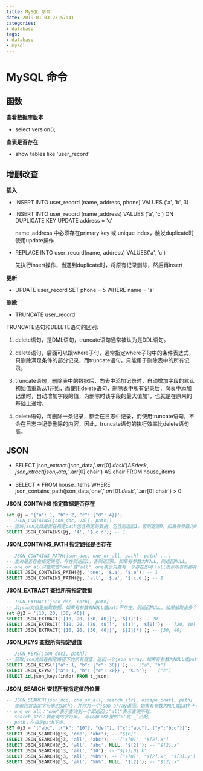 ```yaml
---
title: MySQL 命令
date: 2019-01-03 23:57:41
categories:
- database
tags:
- database
- mysql
---
```


# MySQL 命令

## 函数

**查看数据库版本**

- select version();

**查表是否存在**

- show tables like 'user_record'
<!--more-->
## 增删改查

**插入**

- INSERT INTO user_record (name, address, phone) VALUES ('a', 'b', 3)

- INSERT INTO user_record (name ,address) VALUES ('a', 'c') ON DUPLICATE KEY UPDATE address = 'c'

    name ,address 中必须存在primary key 或 unique index，触发duplicate时使用update操作

- REPLACE INTO user_record(name, address) VALUES('a', 'c')

    先执行insert操作，当遇到duplicate时，将原有记录删除，然后再insert

**更新**

- UPDATE user_record SET phone = 5 WHERE name = 'a'

**删除**

- TRUNCATE user_record

TRUNCATE语句和DELETE语句的区别:
1. delete语句，是DML语句，truncate语句通常被认为是DDL语句。

2. delete语句，后面可以跟where子句，通常指定where子句中的条件表达式，只删除满足条件的部分记录，而truncate语句，只能用于删除表中的所有记录。

3. truncate语句，删除表中的数据后，向表中添加记录时，自动增加字段的默认初始值重新从1开始，而使用delete语句，删除表中所有记录后，向表中添加记录时，自动增加字段的值，为删除时该字段的最大值加1，也就是在原来的基础上递增。

4. delete语句，每删除一条记录，都会在日志中记录，而使用truncate语句，不会在日志中记录删除的内容，因此，truncate语句的执行效率比delete语句高。

## JSON

- SELECT json_extract(json_data,'$.arr[0].desk') AS desk, json_extract(json_data,'$.arr[0].chair') AS chair FROM house_items

- SELECT * FROM  house_items WHERE json_contains_path(json_data,'one','$.arr[0].desk','$.arr[0].chair') > 0

**JSON_CONTAINS 指定数据是否存在**
```sql
set @j = '{"a": 1, "b": 2, "c": {"d": 4}}';
-- JSON_CONTAINS(json_doc, val[, path])
-- 查询json文档是否在指定path包含指定的数据，包含则返回1，否则返回0。如果有参数为NULL或path不存在，则返回NULL。
SELECT JSON_CONTAINS(@j, '4', '$.c.d'); -- 1
```

**JSON_CONTAINS_PATH 指定路径是否存在**
```sql
-- JSON_CONTAINS_PATH(json_doc, one_or_all, path[, path] ...)
-- 查询是否存在指定路径，存在则返回1，否则返回0。如果有参数为NULL，则返回NULL。
-- one_or_all只能取值"one"或"all"，one表示只要有一个存在即可；all表示所有的都存在才行。
SELECT JSON_CONTAINS_PATH(@j, 'one', '$.a', '$.e'); -- 1
SELECT JSON_CONTAINS_PATH(@j, 'all', '$.a', '$.c.d'); -- 1
```

**JSON_EXTRACT 查找所有指定数据**

```sql
-- JSON_EXTRACT(json_doc, path[, path] ...)
-- 从json文档里抽取数据。如果有参数有NULL或path不存在，则返回NULL。如果抽取出多个path，则返回的数据封闭在一个json array里。
set @j2 = '[10, 20, [30, 40]]';
SELECT JSON_EXTRACT('[10, 20, [30, 40]]', '$[1]'); -- 20
SELECT JSON_EXTRACT('[10, 20, [30, 40]]', '$[1]', '$[0]'); -- [20, 10]
SELECT JSON_EXTRACT('[10, 20, [30, 40]]', '$[2][*]'); -- [30, 40]
```
 

**JSON_KEYS 查找所有指定键值**
```sql
-- JSON_KEYS(json_doc[, path])
-- 获取json文档在指定路径下的所有键值，返回一个json array。如果有参数为NULL或path不存在，则返回NULL。
SELECT JSON_KEYS('{"a": 1, "b": {"c": 30}}'); -- ["a", "b"]
SELECT JSON_KEYS('{"a": 1, "b": {"c": 30}}', '$.b'); -- ["c"]
SELECT id,json_keys(info) FROM t_json;
 ```

**JSON_SEARCH 查找所有指定值的位置**
```sql
-- JSON_SEARCH(json_doc, one_or_all, search_str[, escape_char[, path] ...])
-- 查询包含指定字符串的paths，并作为一个json array返回。如果有参数为NUL或path不存在，则返回NULL。
-- one_or_all："one"表示查询到一个即返回；"all"表示查询所有。
-- search_str：要查询的字符串。 可以用LIKE里的'%'或‘_’匹配。
-- path：在指定path下查。
SET @j3 = '["abc", [{"k": "10"}, "def"], {"x":"abc"}, {"y":"bcd"}]';
SELECT JSON_SEARCH(@j3, 'one', 'abc'); -- "$[0]"
SELECT JSON_SEARCH(@j3, 'all', 'abc'); -- ["$[0]", "$[2].x"]
SELECT JSON_SEARCH(@j3, 'all', 'abc', NULL, '$[2]'); -- "$[2].x"
SELECT JSON_SEARCH(@j3, 'all', '10'); -- "$[1][0].k"
SELECT JSON_SEARCH(@j3, 'all', '%b%'); -- ["$[0]", "$[2].x", "$[3].y"]
SELECT JSON_SEARCH(@j3, 'all', '%b%', NULL, '$[2]'); -- "$[2].x"
```
